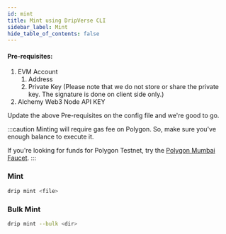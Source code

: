 ```yaml
---
id: mint
title: Mint using DripVerse CLI
sidebar_label: Mint
hide_table_of_contents: false
---
```


#### Pre-requisites:
1. EVM Account
   1. Address
   2. Private Key (Please note that we do not store or share the private key. The signature is done on client side only.)
2. Alchemy Web3 Node API KEY

Update the above Pre-requisites on the config file and we're good to go.

:::caution
Minting will require gas fee on Polygon. So, make sure you've enough balance to execute it.

If you're looking for funds for Polygon Testnet, try the [Polygon Mumbai Faucet](https://faucet.polygon.technology/).
:::

### Mint
```sh
drip mint <file>
```

### Bulk Mint
```sh
drip mint --bulk <dir>
```
